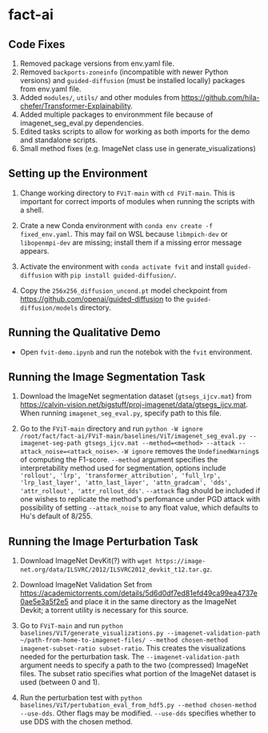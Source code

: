 # fact-ai

## Code Fixes

1. Removed package versions from env.yaml file.
2. Removed `backports-zoneinfo` (incompatible with newer Python versions) and `guided-diffusion` (must be installed locally) packages from env.yaml file.
3. Added `modules/`, `utils/` and other modules from https://github.com/hila-chefer/Transformer-Explainability.
4. Added multiple packages to environmment file because of imagenet_seg_eval.py dependencies.
5. Edited tasks scripts to allow for working as both imports for the demo and standalone scripts.
6. Small method fixes (e.g. ImageNet class use in generate_visualizations)

## Setting up the Environment

1. Change working directory to `FViT-main` with `cd FViT-main`. This is important for correct imports of modules when running the scripts with a shell.

2. Crate a new Conda environment with `conda env create -f fixed_env.yaml`. This may fail on WSL because `libmpich-dev` or `libopenmpi-dev` are missing; install them if a missing error message appears.

3. Activate the environment with `conda activate fvit` and install `guided-diffusion` with `pip install guided-diffusion/`.

4. Copy the `256x256_diffusion_uncond.pt` model checkpoint from https://github.com/openai/guided-diffusion to the `guided-diffusion/models` directory.


## Running the Qualitative Demo

- Open `fvit-demo.ipynb` and run the notebok with the `fvit` environment.


## Running the Image Segmentation Task

1. Download the ImageNet segmentation dataset (`gtsegs_ijcv.mat`) from https://calvin-vision.net/bigstuff/proj-imagenet/data/gtsegs_ijcv.mat. When running `imagenet_seg_eval.py`, specify path to this file.

2. Go to the `FViT-main` directory and run `python -W ignore /root/fact/fact-ai/FViT-main/baselines/ViT/imagenet_seg_eval.py --imagenet-seg-path gtsegs_ijcv.mat --method=<method> --attack --attack_noise=<attack_noise>`. `-W ignore` removes the `UndefinedWarning`s of computing the F1-score. `--method` argument specifies the interpretability method used for segmentation, options include `'rollout', 'lrp', 'transformer_attribution', 'full_lrp', 'lrp_last_layer', 'attn_last_layer', 'attn_gradcam', 'dds', 'attr_rollout', 'attr_rollout_dds'`. `--attack` flag should be included if one wishes to replicate the method's perfomance under PGD attack with possibility of setting `--attack_noise` to any float value, which defaults to Hu's default of 8/255.


## Running the Image Perturbation Task
1. Download ImageNet DevKit(?) with `wget https://image-net.org/data/ILSVRC/2012/ILSVRC2012_devkit_t12.tar.gz`.

2. Download ImageNet Validation Set from https://academictorrents.com/details/5d6d0df7ed81efd49ca99ea4737e0ae5e3a5f2e5 and place it in the same directory as the ImageNet Devkit; a torrent utility is necessary for this source.

3. Go to `FViT-main` and run `python baselines/ViT/generate_visualizations.py --imagenet-validation-path ~/path-from-home-to-imagenet-files/ --method chosen-method imagenet-subset-ratio subset-ratio`. This creates the visualizations needed for the perturbation task. The `--imagenet-validation-path` argument needs to specify a path to the two (compressed) ImageNet files. The subset ratio specifies what portion of the ImageNet dataset is used (between 0 and 1).

4. Run the perturbation test with `python baselines/ViT/pertubation_eval_from_hdf5.py --method chosen-method --use-dds`. Other flags may be modified. `--use-dds` specifies whether to use DDS with the chosen method.
